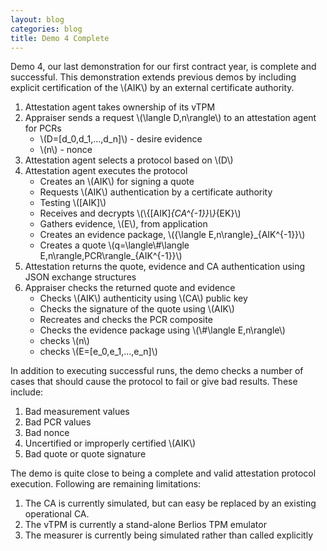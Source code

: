 ```yaml
---
layout: blog
categories: blog
title: Demo 4 Complete
---
```

Demo 4, our last demonstration for our first contract year, is complete and successful.  This demonstration extends previous demos by including explicit certification of the \\(AIK\\) by an external certificate authority. 

1. Attestation agent takes ownership of its vTPM
1. Appraiser sends a request \\(\langle D,n\rangle\\) to an
   attestation agent for PCRs
	* \\(D=[d_0,d_1,...,d_n]\\) - desire evidence
	* \\(n\\) - nonce
1. Attestation agent selects a protocol based on \\(D\\)
1. Attestation agent executes the protocol
	* Creates an \\(AIK\\) for signing a quote
	* Requests \\(AIK\\) authentication by a certificate authority
	* Testing \\([AIK]\\)
	* Receives and decrypts \\(\\{[AIK]_{CA^{-1}}\\}_{EK}\\)
	* Gathers evidence, \\(E\\), from application
	* Creates an evidence package, \\(\{\langle E,n\rangle\}_{AIK^{-1}}\\)
	* Creates a quote \\(q=\langle\\#\langle E,n\rangle,PCR\rangle_{AIK^{-1}}\\)
1. Attestation returns the quote, evidence and CA authentication using JSON exchange structures
1. Appraiser checks the returned quote and evidence
	* Checks \\(AIK\\) authenticity using \\(CA\\) public key
	* Checks the signature of the quote using \\(AIK\\)
	* Recreates and checks the PCR composite
	* Checks the evidence package using \\(\\#\langle E,n\rangle\\)
	* checks \\(n\\)
	* checks \\(E=[e_0,e_1,...,e_n]\\)

In addition to executing successful runs, the demo checks a number of cases that should cause the protocol to fail or give bad results.  These include:

1. Bad measurement values
2. Bad PCR values
3. Bad nonce
4. Uncertified or improperly certified \\(AIK\\)
5. Bad quote or quote signature

The demo is quite close to being a complete and valid attestation protocol execution.  Following are remaining limitations:

1. The CA is currently simulated, but can easy be replaced by an existing operational CA.
1. The vTPM is currently a stand-alone Berlios TPM emulator
1. The measurer is currently being simulated rather than called
   explicitly

